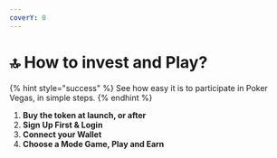 ```yaml
---
coverY: 0
---
```


# 🔝 How to invest and Play?

{% hint style="success" %}
See how easy it is to participate in Poker Vegas, in simple steps.
{% endhint %}

1. **Buy the token at launch, or after**
2. **Sign Up First & Login**
3. **Connect your Wallet**
4. **Choose a Mode Game, Play and Earn**
